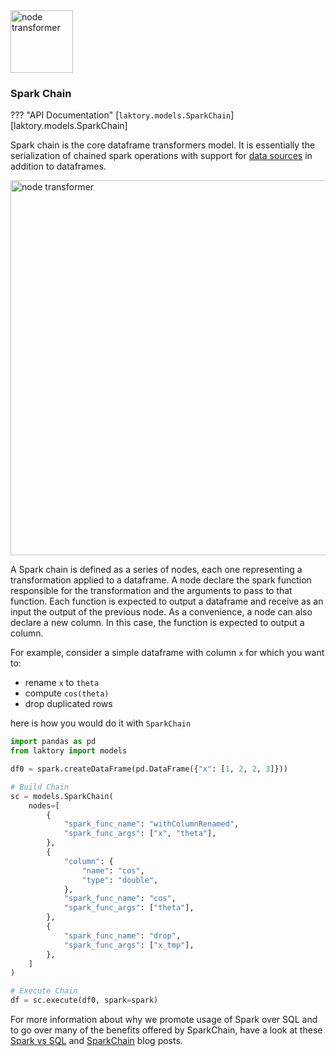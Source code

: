 <img src="/../../images/transformer_logo.png" alt="node transformer" width="100"/>

### Spark Chain
??? "API Documentation"
    [`laktory.models.SparkChain`][laktory.models.SparkChain]<br>

Spark chain is the core dataframe transformers model. It is essentially the
serialization of chained spark operations with support for [data sources](sourcessinks.md)
in addition to dataframes.

<img src="/../../images/spark_chain_diagram.png" alt="node transformer" width="600"/>

A Spark chain is defined as a series of nodes, each one representing a
transformation applied to a dataframe. A node declare the spark function
responsible for the transformation and the arguments to pass to that function.
Each function is expected to output a dataframe and receive as an input the
output of the previous node. As a convenience, a node can also declare a new
column. In this case, the function is expected to output a column.

For example, consider a simple dataframe with column `x` for which you want to:

- rename `x` to `theta`
- compute `cos(theta)`
- drop duplicated rows

here is how you would do it with `SparkChain`

```python title="pipeline.yaml"
import pandas as pd
from laktory import models

df0 = spark.createDataFrame(pd.DataFrame({"x": [1, 2, 2, 3]}))

# Build Chain
sc = models.SparkChain(
    nodes=[
        {
            "spark_func_name": "withColumnRenamed",
            "spark_func_args": ["x", "theta"],
        },
        {
            "column": {
                "name": "cos",
                "type": "double",
            },
            "spark_func_name": "cos",
            "spark_func_args": ["theta"],
        },
        {
            "spark_func_name": "drop",
            "spark_func_args": ["x_tmp"],
        },
    ]
)

# Execute Chain
df = sc.execute(df0, spark=spark)
```

For more information about why we promote usage of Spark over SQL and to go
over many of the benefits offered by SparkChain, have a look at these
[Spark vs SQL](https://www.linkedin.com/pulse/sparkling-queries-in-depth-spark-vs-sql-data-pipelines-olivier-soucy-nfyve/)
and
[SparkChain](https://www.linkedin.com/pulse/laktory-sparkchain-serializable-spark-based-data-olivier-soucy-oihxe/)
blog posts.